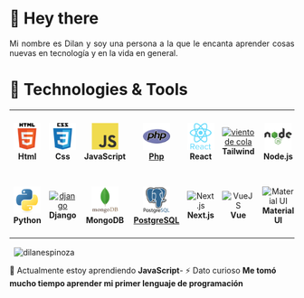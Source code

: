 # 👋 Hey there

<div align="justify">Mi nombre es Dilan y soy una persona a la que le encanta aprender cosas nuevas en tecnología y en la vida en general.</div> 

# 🔧 Technologies & Tools

<table>
  <tr>
    <td align="center" height="108" width="108">
 <a href="https://www.w3.org/html/" target="_blank" rel="noreferrer"> <img src="https://raw.githubusercontent.com/devicons/devicon/master/icons/html5/html5-original-wordmark.svg" alt="html5" width="48" height="48"/> </a>
          <br /><strong>Html</strong>
    </td>
    <td align="center" height="108" width="108">
<a href="https://www.w3schools.com/css/" target="_blank" rel="noreferrer"> <img src="https://raw.githubusercontent.com/devicons/devicon/master/icons/css3/css3-original-wordmark.svg" alt="css3" width="48" height="48"/> </a>
          <br /><strong>Css</strong>
    </td> 
    <td align="center" height="108" width="108">
    <a href="https://developer.mozilla.org/en-US/docs/Web/JavaScript" target="_blank" rel="noreferrer"> <img src="https://raw.githubusercontent.com/devicons/devicon/master/icons/javascript/javascript-original.svg" alt="javascript" width="48" height="48"/> </a>
          <br /><strong>JavaScript</strong>
    </td>
    </td>
    <td align="center" height="108" width="108">
<a href="https://www.php.net" target="_blank" rel="noreferrer"> <img src="https://raw.githubusercontent.com/devicons/devicon/master/icons/php/php-original.svg" alt="php" width="48" height="48"/>
          <br /><strong>Php</strong>
    </td>
    <td align="center" height="108" width="108">
 <a href="https://reactjs.org/" target="_blank" rel="noreferrer"> <img src="https://raw.githubusercontent.com/devicons/devicon/master/icons/react/react-original-wordmark.svg" alt="react" width="48" height="48"/> </a>
          <br /><strong>React</strong>
    </td>
    </td>
    <td align="center" height="108" width="108">
<a href="https://tailwindcss.com/" target="_blank" rel="noreferrer"> <img src="https://www.vectorlogo.zone/logos/tailwindcss/tailwindcss-icon.svg" alt="viento de cola" width="48" height="48"/> </a>
          <br /><strong>Tailwind</strong>
    </td>
    <td align="center" height="108" width="108">
<a href="https://nodejs.org" target="_blank" rel="noreferrer"> <img src="https://raw.githubusercontent.com/devicons/devicon/master/icons/nodejs/nodejs-original-wordmark.svg" alt="nodejs" width="48" height="48"/> </a>
          <br /><strong>Node.js</strong>
    </td>
  </tr>
    <td align="center" height="108" width="108">
<a href="https://www.python.org" target="_blank" rel="noreferrer"> <img src="https://raw.githubusercontent.com/devicons/devicon/master/icons/python/python-original.svg" alt="python" width="48" height="48"/> </a>
          <br /><strong>Python</strong>
    </td>
    <td align="center" height="108" width="108">
<a href="https://www.djangoproject.com/" target="_blank" rel="noreferrer"> <img src="https://cdn.worldvectorlogo.com/logos/django.svg" alt="django" width="48" height="48"/></a>
          <br /><strong>Django</strong>
    </td>
    <td align="center" height="108" width="108">
<a href="https://www.mongodb.com/" target="_blank" rel="noreferrer"> <img src="https://raw.githubusercontent.com/devicons/devicon/master/icons/mongodb/mongodb-original-wordmark.svg" alt="mongodb" width="48" height="48"/> </a>
          <br /><strong>MongoDB</strong>
    </td>
    <td align="center" height="108" width="108">
 <a href="https://www.postgresql.org" target="_blank" rel="noreferrer"> <img src="https://raw.githubusercontent.com/devicons/devicon/master/icons/postgresql/postgresql-original-wordmark.svg" alt="postgresql" width="48" height="48"/>
          <br /><strong>PostgreSQL</strong>
    </td>
 <td align="center" height="108" width="108">
      <img
        src="https://cdn.jsdelivr.net/gh/devicons/devicon/icons/nextjs/nextjs-original.svg"
        width="48"
        height="48"
        alt="Next.js"
      />
      <br /><strong>Next.js</strong>
    </td>
         <td align="center" height="108" width="108">
      <img
        src="https://cdn.jsdelivr.net/gh/devicons/devicon/icons/vuejs/vuejs-original.svg"
        width="48"
        height="48"
        alt="VueJS"
      />
      <br /><strong>Vue</strong>
    </td>
       <td align="center" height="108" width="108">
      <img
        src="https://cdn.jsdelivr.net/gh/devicons/devicon/icons/materialui/materialui-original.svg"
        width="48"
        height="48"
        alt="Material UI"
      />
      <br /><strong>Material UI</strong>
    </td>
  </tr>

   
</table>



&nbsp; <img align="center" src="https://github-readme-stats.vercel.app/api?username=dilanespinoza&show_icons=true&locale=en" alt="dilanespinoza" /></p>
<p align="left">

  🌱 Actualmente estoy aprendiendo **JavaScript**- ⚡ Dato curioso **Me tomó mucho tiempo aprender mi primer lenguaje de programación**
</p>
